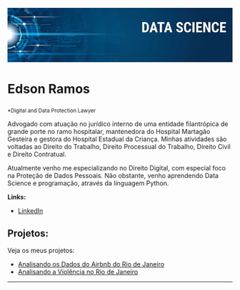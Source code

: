 
<p align="center">
  <img src="banner.png" >
</p>

# Edson Ramos
<sub>*Digital and Data Protection Lawyer</sub>

Advogado com atuação no jurídico interno de uma entidade filantrópica de grande porte no ramo hospitalar, mantenedora do Hospital Martagão Gesteira e gestora do Hospital Estadual da Criança. Minhas atividades são voltadas ao Direito do Trabalho, Direito Processual do Trabalho, Direito Civil e Direito Contratual.

Atualmente venho me especializando no Direito Digital, com especial foco na Proteção de Dados Pessoais. Não obstante, venho aprendendo Data Science e programação, através da linguagem Python.

**Links:**
* [LinkedIn](https://www.linkedin.com/in/edson-ramos-0306b378/)



## Projetos:
Veja os meus projetos:

* [Analisando os Dados do Airbnb do Rio de Janeiro](https://github.com/hiidenpelto/data_science/blob/master/Analisando_os_dados_do_Airbnb_Rio_de_Janeiro.ipynb)
* [Analisando a Violência no Rio de Janeiro](https://github.com/hiidenpelto/data_science/blob/master/Analisando_Violencia_Rio_de_Janeiro.ipynb)

---





